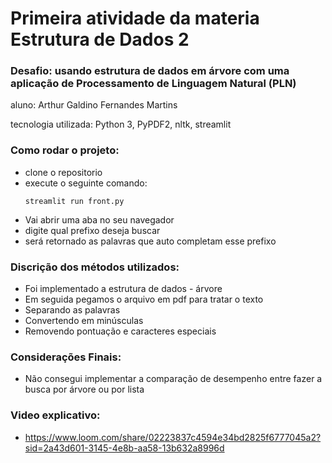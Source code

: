 # Primeira atividade da materia Estrutura de Dados 2
### Desafio: usando estrutura de dados em árvore com uma aplicação de Processamento de Linguagem Natural (PLN)

aluno: Arthur Galdino Fernandes Martins

tecnologia utilizada: Python 3, PyPDF2, nltk, streamlit

### Como rodar o projeto:

- clone o repositorio
- execute o seguinte comando:
  ~~~shell
  streamlit run front.py
- Vai abrir uma aba no seu navegador
- digite qual prefixo deseja buscar
- será retornado as palavras que auto completam esse prefixo

### Discrição dos métodos utilizados:

- Foi implementado a estrutura de dados - árvore
- Em seguida pegamos o arquivo em pdf para tratar o texto
- Separando as palavras
- Convertendo em minúsculas
- Removendo pontuação e caracteres especiais

### Considerações Finais:

- Não consegui implementar a comparação de desempenho entre fazer a busca por árvore ou por lista

### Video explicativo:
- https://www.loom.com/share/02223837c4594e34bd2825f6777045a2?sid=2a43d601-3145-4e8b-aa58-13b632a8996d
